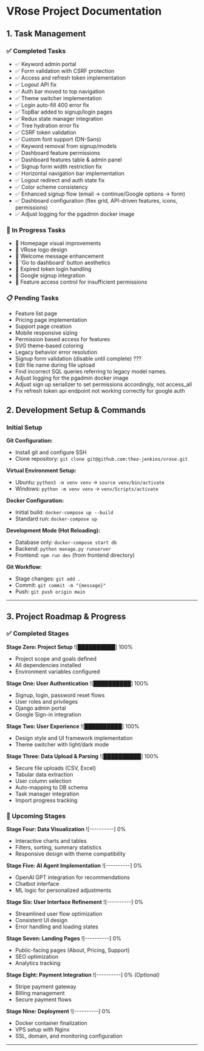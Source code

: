 # VRose Project Documentation

## 1. Task Management

### ✅ Completed Tasks
- ✅ Keyword admin portal
- ✅ Form validation with CSRF protection
- ✅ Access and refresh token implementation
- ✅ Logout API fix
- ✅ Auth bar moved to top navigation
- ✅ Theme switcher implementation
- ✅ Login auto-fill 400 error fix
- ✅ TopBar added to signup/login pages
- ✅ Redux state manager integration
- ✅ Tree hydration error fix
- ✅ CSRF token validation
- ✅ Custom font support (DN-Sans)
- ✅ Keyword removal from signup/models
- ✅ Dashboard feature permissions
- ✅ Dashboard features table & admin panel
- ✅ Signup form width restriction fix
- ✅ Horizontal navigation bar implementation
- ✅ Logout redirect and auth state fix
- ✅ Color scheme consistency
- ✅ Enhanced signup flow (email → continue/Google options → form)
- ✅ Dashboard configuration (flex grid, API-driven features, icons, permissions)
- ✅ Adjust logging for the pgadmin docker image

### 🚧 In Progress Tasks
- 🚧 Homepage visual improvements
- 🚧 VRose logo design
- 🚧 Welcome message enhancement
- 🚧 'Go to dashboard' button aesthetics
- 🚧 Expired token login handling
- 🚧 Google signup integration
- 🚧 Feature access control for insufficient permissions

### 📋 Pending Tasks
- Feature list page
- Pricing page implementation
- Support page creation
- Mobile responsive sizing
- Permission based access for features
- SVG theme-based coloring
- Legacy behavior error resolution
- Signup form validation (disable until complete) ???
- Edit file name during file upload
- Find incorrect SQL queries referring to legacy model names.
- Adjust logging for the pgadmin docker image
- Adjust sign up serializer to set permissions accordingly, not access_all
- Fix refresh token api endpoint not working correctly for google auth

## 2. Development Setup & Commands

### Initial Setup
**Git Configuration:**
- Install git and configure SSH
- Clone repository: `git clone git@github.com:theo-jenkins/vrose.git`

**Virtual Environment Setup:**
- Ubuntu: `python3 -m venv venv` → `source venv/bin/activate`
- Windows: `python -m venv venv` → `venv/Scripts/activate`

**Docker Configuration:**
- Initial build: `docker-compose up --build`
- Standard run: `docker-compose up`

**Development Mode (Hot Reloading):**
- Database only: `docker-compose start db`
- Backend: `python manage.py runserver`
- Frontend: `npm run dev` (from frontend directory)

**Git Workflow:**
- Stage changes: `git add .`
- Commit: `git commit -m "{message}"`
- Push: `git push origin main`

---

## 3. Project Roadmap & Progress

### ✅ Completed Stages

**Stage Zero: Project Setup** ![██████████] 100%
- Project scope and goals defined
- All dependencies installed
- Environment variables configured

**Stage One: User Authentication** ![██████████] 100%
- Signup, login, password reset flows
- User roles and privileges
- Django admin portal
- Google Sign-in integration

**Stage Two: User Experience** ![██████████] 100%
- Design style and UI framework implementation
- Theme switcher with light/dark mode

**Stage Three: Data Upload & Parsing** ![██████████] 100%
- Secure file uploads (CSV, Excel)
- Tabular data extraction
- User column selection
- Auto-mapping to DB schema
- Task manager integration
- Import progress tracking

### 🚧 Upcoming Stages

**Stage Four: Data Visualization** ![----------] 0%
- Interactive charts and tables
- Filters, sorting, summary statistics
- Responsive design with theme compatibility

**Stage Five: AI Agent Implementation** ![----------] 0%
- OpenAI GPT integration for recommendations
- Chatbot interface
- ML logic for personalized adjustments

**Stage Six: User Interface Refinement** ![----------] 0%
- Streamlined user flow optimization
- Consistent UI design
- Error handling and loading states

**Stage Seven: Landing Pages** ![----------] 0%
- Public-facing pages (About, Pricing, Support)
- SEO optimization
- Analytics tracking

**Stage Eight: Payment Integration** ![----------] 0% *(Optional)*
- Stripe payment gateway
- Billing management
- Secure payment flows

**Stage Nine: Deployment** ![----------] 0%
- Docker container finalization
- VPS setup with Nginx
- SSL, domain, and monitoring configuration

---